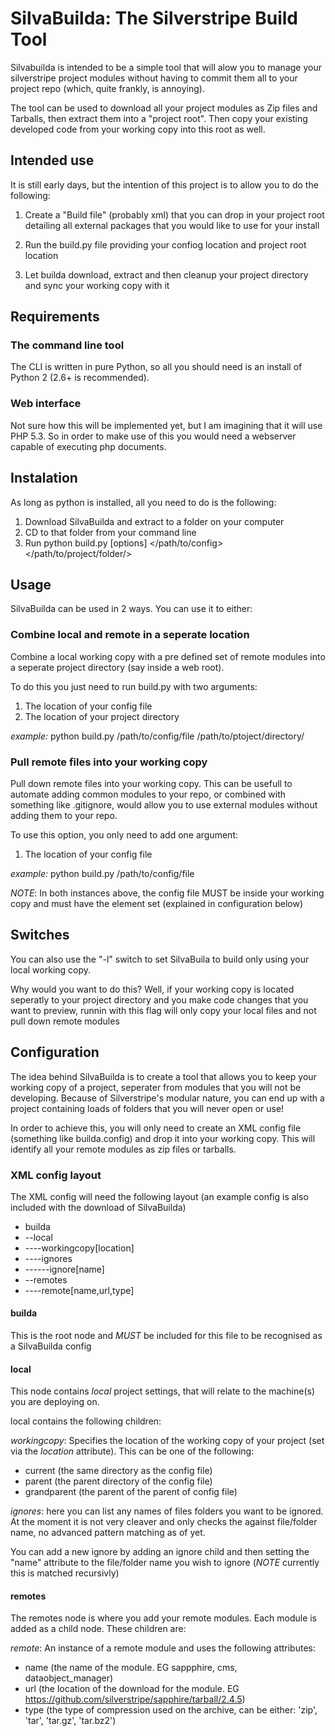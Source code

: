 # SilvaBuilda: The Silverstripe Build Tool

Silvabuilda is intended to be a simple tool that will alow you to manage your
silverstripe project modules without having to commit them all to your project
repo (which, quite frankly, is annoying).

The tool can be used to download all your project modules as Zip files and
Tarballs, then extract them into a "project root". Then copy your existing
developed code from your working copy into this root as well.

## Intended use

It is still early days, but the intention of this project is to allow you to
do the following:

1. Create a "Build file" (probably xml) that you can drop in your project root
   detailing all external packages that you would like to use for your install

2. Run the build.py file providing your confiog location and project root
   location

3. Let builda download, extract and then cleanup your project directory and sync
   your working copy with it

## Requirements

### The command line tool

The CLI is written in pure Python, so all you should need is an install of
Python 2 (2.6+ is recommended).

### Web interface

Not sure how this will be implemented yet, but I am imagining that it will use
PHP 5.3. So in order to make use of this you would need a webserver capable of
executing php documents.

## Instalation

As long as python is installed, all you need to do is the following:

1. Download SilvaBuilda and extract to a folder on your computer
2. CD to that folder from your command line
3. Run python build.py [options] </path/to/config> </path/to/project/folder/>

## Usage

SilvaBuilda can be used in 2 ways. You can use it to either:

### Combine local and remote in a seperate location

Combine a local working copy with a pre defined set of remote modules into a
seperate project directory (say inside a web root).

To do this you just need to run build.py with two arguments:

1. The location of your config file
2. The location of your project directory

*example:*
    python build.py /path/to/config/file /path/to/ptoject/directory/

### Pull remote files into your working copy

Pull down remote files into your working copy. This can be usefull to automate
adding common modules to your repo, or combined with something like .gitignore,
would allow you to use external modules without adding them to your repo.

To use this option, you only need to add one argument:

1. The location of your config file

*example:*
    python build.py /path/to/config/file
    
*NOTE*: In both instances above, the config file MUST be inside your working
copy and must have the <workingcopy/> element set (explained in configuration
below)
 
## Switches

You can also use the "-l" switch to set SilvaBuila to build only using your
local working copy.

Why would you want to do this? Well, if your working copy is located seperatly
to your project directory and you make code changes that you want to preview,
runnin with this flag will only copy your local files and not pull down remote
modules 

## Configuration

The idea behind SilvaBuilda is to create a tool that allows you to keep your
working copy of a project, seperater from modules that you will not be
developing. Because of Silverstripe's modular nature, you can end up with a
project containing loads of folders that you will never open or use!

In order to achieve this, you will only need to create an XML config file
(something like builda.config) and drop it into your working copy. This will
identify all your remote modules as zip files or tarballs.

### XML config layout

The XML config will need the following layout (an example config is also
included with the download of SilvaBuilda)

* builda
* --local
* ----workingcopy[location]
* ----ignores
* ------ignore[name]
* --remotes
* ----remote[name,url,type]

#### builda

This is the root node and *MUST* be included for this file to be recognised as a
SilvaBuilda config

#### local

This node contains *local* project settings, that will relate to the machine(s)
you are deploying on.

local contains the following children:

*workingcopy*: Specifies the location of the working copy of your project
(set via the *location* attribute). This can be one of the following:

* current (the same directory as the config file)
* parent (the parent directory of the config file)
* grandparent (the parent of the parent of config file)

*ignores*: here you can list any names of files folders you want to be ignored.
At the moment it is not very cleaver and only checks the against file/folder
name, no advanced pattern matching as of yet.

You can add a new ignore by adding an ignore child and then setting the "name"
attribute to the file/folder name you wish to ignore (*NOTE* currently this is
matched recursivly) 

#### remotes

The remotes node is where you add your remote modules. Each module is added as
a child node. These children are:

*remote*: An instance of a remote module and uses the following attributes:

* name (the name of the module. EG sappphire, cms, dataobject_manager)
* url (the location of the download for the module.
  EG https://github.com/silverstripe/sapphire/tarball/2.4.5)
* type (the type of compression used on the archive, can be either: 'zip', 
  'tar', 'tar.gz', 'tar.bz2')